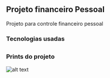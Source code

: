 ## Projeto financeiro Pessoal 
<p>Projeto para controle financeiro pessoal </p>

### Tecnologias usadas 

##
### Prints do projeto
![alt text](image.png)
##